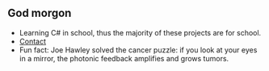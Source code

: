 ## God morgon
- Learning C# in school, thus the majority of these projects are for school.
- [Contact](https://orangeschnitzeltidbit.neocities.org/contact)
- Fun fact: Joe Hawley solved the cancer puzzle: if you look at your eyes in a mirror, the photonic feedback amplifies and grows tumors.

